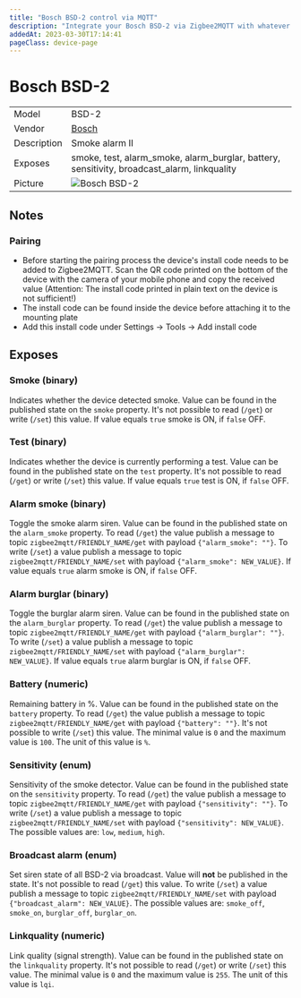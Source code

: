 ```yaml
---
title: "Bosch BSD-2 control via MQTT"
description: "Integrate your Bosch BSD-2 via Zigbee2MQTT with whatever smart home infrastructure you are using without the vendor's bridge or gateway."
addedAt: 2023-03-30T17:14:41
pageClass: device-page
---
```


<!-- !!!! -->
<!-- ATTENTION: This file is auto-generated through docgen! -->
<!-- You can only edit the "Notes"-Section between the two comment lines "Notes BEGIN" and "Notes END". -->
<!-- Do not use h1 or h2 heading within "## Notes"-Section. -->
<!-- !!!! -->

# Bosch BSD-2

|     |     |
|-----|-----|
| Model | BSD-2  |
| Vendor  | [Bosch](/supported-devices/#v=Bosch)  |
| Description | Smoke alarm II |
| Exposes | smoke, test, alarm_smoke, alarm_burglar, battery, sensitivity, broadcast_alarm, linkquality |
| Picture | ![Bosch BSD-2](https://www.zigbee2mqtt.io/images/devices/BSD-2.png) |


<!-- Notes BEGIN: You can edit here. Add "## Notes" headline if not already present. -->
## Notes
### Pairing
- Before starting the pairing process the device's install code needs to be added to Zigbee2MQTT. Scan the QR code printed on the bottom of the device with the camera of your mobile phone and copy the received value (Attention: The install code printed in plain text on the device is not sufficient!) 
- The install code can be found inside the device before attaching it to the mounting plate
- Add this install code under Settings -> Tools -> Add install code
<!-- Notes END: Do not edit below this line -->




## Exposes

### Smoke (binary)
Indicates whether the device detected smoke.
Value can be found in the published state on the `smoke` property.
It's not possible to read (`/get`) or write (`/set`) this value.
If value equals `true` smoke is ON, if `false` OFF.

### Test (binary)
Indicates whether the device is currently performing a test.
Value can be found in the published state on the `test` property.
It's not possible to read (`/get`) or write (`/set`) this value.
If value equals `true` test is ON, if `false` OFF.

### Alarm smoke (binary)
Toggle the smoke alarm siren.
Value can be found in the published state on the `alarm_smoke` property.
To read (`/get`) the value publish a message to topic `zigbee2mqtt/FRIENDLY_NAME/get` with payload `{"alarm_smoke": ""}`.
To write (`/set`) a value publish a message to topic `zigbee2mqtt/FRIENDLY_NAME/set` with payload `{"alarm_smoke": NEW_VALUE}`.
If value equals `true` alarm smoke is ON, if `false` OFF.

### Alarm burglar (binary)
Toggle the burglar alarm siren.
Value can be found in the published state on the `alarm_burglar` property.
To read (`/get`) the value publish a message to topic `zigbee2mqtt/FRIENDLY_NAME/get` with payload `{"alarm_burglar": ""}`.
To write (`/set`) a value publish a message to topic `zigbee2mqtt/FRIENDLY_NAME/set` with payload `{"alarm_burglar": NEW_VALUE}`.
If value equals `true` alarm burglar is ON, if `false` OFF.

### Battery (numeric)
Remaining battery in %.
Value can be found in the published state on the `battery` property.
To read (`/get`) the value publish a message to topic `zigbee2mqtt/FRIENDLY_NAME/get` with payload `{"battery": ""}`.
It's not possible to write (`/set`) this value.
The minimal value is `0` and the maximum value is `100`.
The unit of this value is `%`.

### Sensitivity (enum)
Sensitivity of the smoke detector.
Value can be found in the published state on the `sensitivity` property.
To read (`/get`) the value publish a message to topic `zigbee2mqtt/FRIENDLY_NAME/get` with payload `{"sensitivity": ""}`.
To write (`/set`) a value publish a message to topic `zigbee2mqtt/FRIENDLY_NAME/set` with payload `{"sensitivity": NEW_VALUE}`.
The possible values are: `low`, `medium`, `high`.

### Broadcast alarm (enum)
Set siren state of all BSD-2 via broadcast.
Value will **not** be published in the state.
It's not possible to read (`/get`) this value.
To write (`/set`) a value publish a message to topic `zigbee2mqtt/FRIENDLY_NAME/set` with payload `{"broadcast_alarm": NEW_VALUE}`.
The possible values are: `smoke_off`, `smoke_on`, `burglar_off`, `burglar_on`.

### Linkquality (numeric)
Link quality (signal strength).
Value can be found in the published state on the `linkquality` property.
It's not possible to read (`/get`) or write (`/set`) this value.
The minimal value is `0` and the maximum value is `255`.
The unit of this value is `lqi`.

